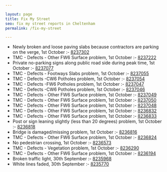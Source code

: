 ```yaml
---

layout: page
title: Fix My Street
seo: fix my street reports in Cheltenham
permalink: /fix-my-street

---
```


<!-- fix_marker starts -->

- Newly broken and loose paving slabs because contractors are parking on the verge, 1st October :- [8237302](https://www.fixmystreet.com/report/8237302)
- TMC - Defects - Other FW6  Surface problem, 1st October :- [8237222](https://www.fixmystreet.com/report/8237222)
- Private no-parking signs along public road side during peak time, 1st October :- [8237077](https://www.fixmystreet.com/report/8237077)
- TMC - Defects - Footways Slabs problem, 1st October :- [8237055](https://www.fixmystreet.com/report/8237055)
- TMC - Defects -CW6 Potholes  problem, 1st October :- [8237054](https://www.fixmystreet.com/report/8237054)
- TMC - Defects -FW6 Potholes problem, 1st October :- [8237047](https://www.fixmystreet.com/report/8237047)
- TMC - Defects -CW6 Potholes  problem, 1st October :- [8237046](https://www.fixmystreet.com/report/8237046)
- TMC - Defects - Other FW6  Surface problem, 1st October :- [8237049](https://www.fixmystreet.com/report/8237049)
- TMC - Defects - Other FW6  Surface problem, 1st October :- [8237050](https://www.fixmystreet.com/report/8237050)
- TMC - Defects - Other FW6  Surface problem, 1st October :- [8237048](https://www.fixmystreet.com/report/8237048)
- TMC - Defects - Other FW6  Surface problem, 1st October :- [8236832](https://www.fixmystreet.com/report/8236832)
- TMC - Defects - Other FW6  Surface problem, 1st October :- [8236833](https://www.fixmystreet.com/report/8236833)
- Post or sign leaning slightly (less than 20 degrees) problem, 1st October :- [8236818](https://www.fixmystreet.com/report/8236818)
- Bridge is damaged/missing problem, 1st October :- [8236816](https://www.fixmystreet.com/report/8236816)
- TMC - Defects - Other FW6  Surface problem, 1st October :- [8236824](https://www.fixmystreet.com/report/8236824)
- No pedestrian crossing, 1st October :- [8236573](https://www.fixmystreet.com/report/8236573)
- TMC - Defects - Vegetation problem, 1st October :- [8236290](https://www.fixmystreet.com/report/8236290)
- TMC - Defects - Other FW6  Surface problem, 1st October :- [8236194](https://www.fixmystreet.com/report/8236194)
- Broken traffic light, 30th September :- [8235968](https://www.fixmystreet.com/report/8235968)
- White lines faded, 30th September :- [8235770](https://www.fixmystreet.com/report/8235770)

<!-- fix_marker ends -->